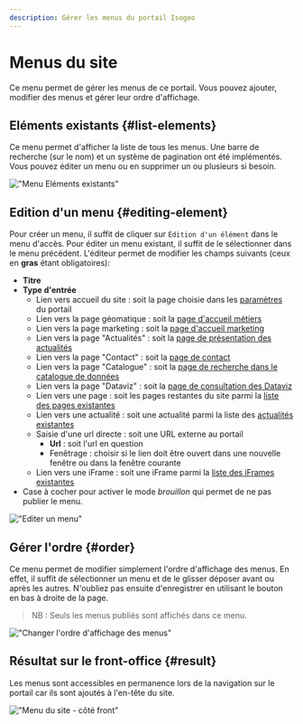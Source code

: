 ```yaml
---
description: Gérer les menus du portail Isogeo
---
```

# Menus du site

Ce menu permet de gérer les menus de ce portail. Vous pouvez ajouter, modifier des menus et gérer leur ordre d'affichage.

## Eléments existants {#list-elements}

Ce menu permet d'afficher la liste de tous les menus. Une barre de recherche (sur le nom) et un système de pagination ont été implémentés. Vous pouvez éditer un menu ou en supprimer un ou plusieurs si besoin. 

!["Menu Eléments existants"](/assets/back_list_menu.png)

## Edition d'un menu {#editing-element}

Pour créer un menu, il suffit de cliquer sur `Édition d'un élément` dans le menu d'accès. Pour éditer un menu existant, il suffit de le sélectionner dans le menu précédent.
L'éditeur permet de modifier les champs suivants (ceux en **gras** étant obligatoires):

* **Titre**
* **Type d'entrée**
    * Lien vers accueil du site : soit la page choisie dans les [paramètres](/settings/general.md) du portail
    * Lien vers la page géomatique : soit la [page d'accueil métiers](/homepage-jobs/titles.md)
    * Lien vers la page marketing : soit la [page d'accueil marketing](/homepage-marketing/widgets-marketing/titles.md)
    * Lien vers la page "Actualités" : soit la [page de présentation des actualités](/actualites/articles.md)
    * Lien vers la page "Contact" : soit la [page de contact](/messages-recus/contacts.md)
    * Lien vers la page "Catalogue" : soit la [page de recherche dans le catalogue de données](/introduction.md)
    * Lien vers la page "Dataviz" : soit la [page de consultation des Dataviz](/dataviz/dataviz.md)
    * Lien vers une page : soit les pages restantes du site parmi la [liste des pages existantes](/pages-iframes/pages.md)
    * Lien vers une actualité : soit une actualité parmi la liste des [actualités existantes](/actualites/articles.md)
    * Saisie d'une url directe : soit une URL externe au portail
        * **Url** : soit l'url en question
        * Fenêtrage : choisir si le lien doit être ouvert dans une nouvelle fenêtre ou dans la fenêtre courante
    * Lien vers une iFrame : soit une iFrame parmi la [liste des iFrames existantes](/pages-iframes/iframes.md)
* Case à cocher pour activer le mode *brouillon* qui permet de ne pas publier le menu.

!["Editer un menu"](/assets/back_edit_menu.png)

## Gérer l'ordre {#order}

Ce menu permet de modifier simplement l'ordre d'affichage des menus.
En effet, il suffit de sélectionner un menu et de le glisser déposer avant ou après les autres.
N'oubliez pas ensuite d'enregistrer en utilisant le bouton <i class="ti-save"></i> en bas à droite de la page.

> NB : Seuls les menus publiés sont affichés dans ce menu.

!["Changer l'ordre d'affichage des menus"](/assets/back_order_menu.png)

## Résultat sur le front-office {#result}

Les menus sont accessibles en permanence lors de la navigation sur le portail car ils sont ajoutés à l'en-tête du site.

!["Menu du site - côté front"](/assets/front_menu.png)